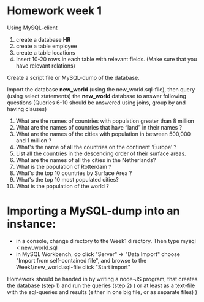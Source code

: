 # Homework week 1

Using MySQL-client 
1. create a database **HR**
2. create a table employee
3. create a table locations
4. Insert 10-20 rows in each table with relevant fields. (Make sure that you have relevant relations)

Create a script file or MySQL-dump of the database. 

Import the database **new_world** (using the new_world.sql-file), 
then query (using select statements) the **new_world** database to answer following questions
(Queries 6-10 should be answered using joins, group by and having clauses)

1. What are the names of countries with population greater than 8 million
2. What are the names of countries that have “land” in their names ?
3. What are the names of the cities with population in between 500,000 and 1 million ?
4. What's the name of all the countries on the continent ‘Europe’ ?
5. List all the countries in the descending order of their surface areas.
6. What are the names of all the cities in the Netherlands?
7. What is the population of Rotterdam ?
8. What's the top 10 countries by Surface Area ?
9. What's the top 10 most populated cities?
10. What is the population of the world ?


# Importing a MySQL-dump into an instance:
- in a console, change directory to the Week1 directory. Then type 
    mysql < new_world.sql
- in MySQL Workbench, do
    click "Server" -> "Data Import"
    choose "Import from self-contained file", and browse to the Week1/new_world.sql-file
    click "Start import"

Homework should be handed in by writing a node-JS program, that creates the database (step 1) and run the queries (step 2)
( or at least as a text-file with the sql-queries and results (either in one big file, or as separate files) )
